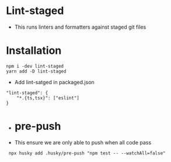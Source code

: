# Lint-staged

- This runs linters and formatters against staged git files

# Installation

```
npm i -dev lint-staged
yarn add -D lint-staged
```

- Add lint-satged in packaged.json

```
"lint-staged": {
    "*.{ts,tsx}": ["eslint"]
}
```

- # pre-push
- This ensure we are only able to push when all code pass

```
 npx husky add .husky/pre-push "npm test -- --watchAll=false"
```
